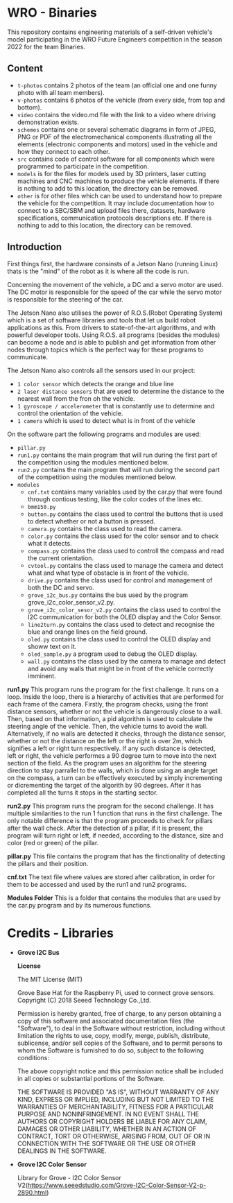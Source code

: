 # WRO - Binaries

This repository contains engineering materials of a self-driven vehicle's model participating in the WRO Future Engineers competition in the season 2022 for the team Binaries.

## Content
* `t-photos` contains 2 photos of the team (an official one and one funny photo with all team members).
* `v-photos` contains 6 photos of the vehicle (from every side, from top and bottom).
* `video` contains the video.md file with the link to a video where driving demonstration exists.
* `schemes` contains one or several schematic diagrams in form of JPEG, PNG or PDF of the electromechanical components illustrating all the elements (electronic components and motors) used in the vehicle and how they connect to each other.
* `src` contains code of control software for all components which were programmed to participate in the competition.
* `models` is for the files for models used by 3D printers, laser cutting machines and CNC machines to produce the vehicle elements. If there is nothing to add to this location, the directory can be removed.
* `other` is for other files which can be used to understand how to prepare the vehicle for the competition. It may include documentation how to connect to a SBC/SBM and upload files there, datasets, hardware specifications, communication protocols descriptions etc. If there is nothing to add to this location, the directory can be removed.

## Introduction
First things first, the hardware consinsts of a Jetson Nano (running Linux) thats is the "mind" of the robot as it is where all the code is run.

Concerning the movement of the vehicle, a DC and a servo motor are used. The DC motor is responsible for the speed of the car while the servo motor is responsible for the steering of the car.

The Jetson Nano also utilises the power of R.O.S.(Robot Operating System) which is a set of software libraries and tools that let us build robot applications as this. From drivers to state-of-the-art algorithms, and with powerful developer tools.
Using R.O.S. all programs (besides the modules) can become a node and is able to publish and get information from other nodes through topics which is the perfect way for these programs to communicate.

The Jetson Nano also controls all the sensors used in our project:
* `1 color sensor` which detects the orange and blue line
* `2 laser distance sensors` that are used to determine the distance to the nearest wall from the fron oh the vehicle.
* `1 gyroscope / accelerometer` that is constantly use to determine and control the orientation of the vehicle.
* `1 camera` which is used to detect what is in front of the vehicle

On the software part the following programs and modules are used:
   - `pillar.py`
   - `run1.py` contains the main program that will run during the first part of the competition using the modules mentioned below.
   - `run2.py` contains the main program that will run during the second part of the competition using the modules mentioned below.
   - `modules`
       - `cnf.txt` contains many variables used by the car.py that were found through contious testing, like the color codes of the lines etc.
       - `bmm150.py`
       - `button.py` contains the class used to control the buttons that is used to detect whether or not a button is pressed.
       - `camera.py` contains the class used to read the camera.
       - `color.py` contains the class used for the color sensor and to check what it detects.
       - `compass.py` contains the class used to controll the compass and read the current orientation.
       - `cvtool.py` contains the class used to manage the camera and detect what and what type of obstacle is in front of the vehicle.
       - `drive.py` contains the class used for control and management of both the DC and servo.
       - `grove_i2c_bus.py` contains the bus used by the program grove_i2c_color_sensor_v2.py.
       - `grove_i2c_color_sesor_v2.py` contains the class used to control the I2C communication for both the OLED display and the Color Sensor.
       - `line2turn.py` contains the class used to detect and recognise the blue and orange lines on the field ground.
       - `oled.py` contains the class used to control the OLED display and showw text on it.
       - `oled_sample.py` a program used to debug the OLED display.
       - `wall.py` contains the class used by the camera to manage and detect and avoid any walls that might be in front of the vehicle correctly imminent.

**run1.py**
This program runs the program for the first challenge. It runs on a loop. Inside the loop, there is a hierarchy of activities that are performed for each frame of the camera. Firstly, the program checks, using the front distance sensors, whether or not the vehicle is dangerously close to a wall. Then, based on that information, a pid algorithm is used to calculate the steering angle of the vehicle. Then, the vehicle turns to avoid the wall. Alternatively, if no walls are detected it checks, through the distance sensor, whether or not the distance on the left or the right is over 2m, which signifies a left or right turn respectively. If any such distance is detected, left or right, the vehicle performes a 90 degree turn to move into the next section of the field. As the program uses an algorithm for the steering direction to stay parrallel to the walls, which is done using an angle target on the compass, a turn can be effectively executed by simply incrementing or dicrementing the target of the algorith by 90 degrees. After it has completed all the turns it stops in the starting sector. 

**run2.py** 
This program runs the program for the second challenge. It has multiple similarities to the run 1 function that runs in the first challenge. The only notable difference is that the program proceeds to check for pillars after the wall check. After the detection of a pillar, if it is present, the program will turn right or left, if needed, according to the distance, size and color (red or green) of the pillar. 

**pillar.py**
This file contains the program that has the finctionality of detecting the pillars and their position.

**cnf.txt**
The text file where values are stored after calibration, in order for them to be accessed and used by the run1 and run2 programs. 

**Modules Folder**
This is a folder that contains the modules that are used by the car.py program and by its numerous functions. 

# Credits - Libraries

- **Grove I2C Bus**

  **License**

  The MIT License (MIT)

  Grove Base Hat for the Raspberry Pi, used to connect grove sensors.
  Copyright (C) 2018  Seeed Technology Co.,Ltd. 

  Permission is hereby granted, free of charge, to any person obtaining a copy
  of this software and associated documentation files (the "Software"), to deal
  in the Software without restriction, including without limitation the rights
  to use, copy, modify, merge, publish, distribute, sublicense, and/or sell
  copies of the Software, and to permit persons to whom the Software is
  furnished to do so, subject to the following conditions:

  The above copyright notice and this permission notice shall be included in
  all copies or substantial portions of the Software.

  THE SOFTWARE IS PROVIDED "AS IS", WITHOUT WARRANTY OF ANY KIND, EXPRESS OR
  IMPLIED, INCLUDING BUT NOT LIMITED TO THE WARRANTIES OF MERCHANTABILITY,
  FITNESS FOR A PARTICULAR PURPOSE AND NONINFRINGEMENT. IN NO EVENT SHALL THE
  AUTHORS OR COPYRIGHT HOLDERS BE LIABLE FOR ANY CLAIM, DAMAGES OR OTHER
  LIABILITY, WHETHER IN AN ACTION OF CONTRACT, TORT OR OTHERWISE, ARISING FROM,
  OUT OF OR IN CONNECTION WITH THE SOFTWARE OR THE USE OR OTHER DEALINGS IN
  THE SOFTWARE.


 - **Grove I2C Color Sensor**
   
   Library for Grove - I2C Color Sensor V2(https://www.seeedstudio.com/Grove-I2C-Color-Sensor-V2-p-2890.html)
